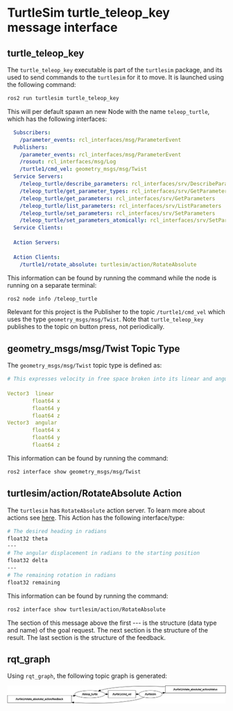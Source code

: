 # TurtleSim turtle_teleop_key message interface

## turtle_teleop_key

The `turtle_teleop_key` executable is part of the `turtlesim` package, and its used to send commands to the `turtlesim` for it to move.
It is launched using the following command:

```bash
ros2 run turtlesim turtle_teleop_key
```

This will per default spawn an new Node with the name `teleop_turtle`, which has the following interfaces:

```yaml
  Subscribers:
    /parameter_events: rcl_interfaces/msg/ParameterEvent
  Publishers:
    /parameter_events: rcl_interfaces/msg/ParameterEvent
    /rosout: rcl_interfaces/msg/Log
    /turtle1/cmd_vel: geometry_msgs/msg/Twist
  Service Servers:
    /teleop_turtle/describe_parameters: rcl_interfaces/srv/DescribeParameters
    /teleop_turtle/get_parameter_types: rcl_interfaces/srv/GetParameterTypes
    /teleop_turtle/get_parameters: rcl_interfaces/srv/GetParameters
    /teleop_turtle/list_parameters: rcl_interfaces/srv/ListParameters
    /teleop_turtle/set_parameters: rcl_interfaces/srv/SetParameters
    /teleop_turtle/set_parameters_atomically: rcl_interfaces/srv/SetParametersAtomically
  Service Clients:

  Action Servers:

  Action Clients:
    /turtle1/rotate_absolute: turtlesim/action/RotateAbsolute
```

This information can be found by running the command while the node is running on a separate terminal:

```bash
ros2 node info /teleop_turtle
```

Relevant for this project is the Publisher to the topic `/turtle1/cmd_vel` which uses the type `geometry_msgs/msg/Twist`. Note that `turtle_teleop_key` publishes to the topic on button press, not periodically.

## geometry_msgs/msg/Twist Topic Type

The `geometry_msgs/msg/Twist` topic type is defined as:

```yaml
# This expresses velocity in free space broken into its linear and angular parts.

Vector3  linear
        float64 x
        float64 y
        float64 z
Vector3  angular
        float64 x
        float64 y
        float64 z
```

This information can be found by running the command:

```bash
ros2 interface show geometry_msgs/msg/Twist
```

## turtlesim/action/RotateAbsolute Action

The `turtlesim` has `RotateAbsolute` action server. To learn more about actions see [here](https://docs.ros.org/en/jazzy/Tutorials/Beginner-CLI-Tools/Understanding-ROS2-Actions/Understanding-ROS2-Actions.html). This Action has the following interface/type:

```bash
# The desired heading in radians
float32 theta
---
# The angular displacement in radians to the starting position
float32 delta
---
# The remaining rotation in radians
float32 remaining
```

This information can be found by running the command:

```bash
ros2 interface show turtlesim/action/RotateAbsolute
```

The section of this message above the first --- is the structure (data type and name) of the goal request. The next section is the structure of the result. The last section is the structure of the feedback.

## rqt_graph

Using `rqt_graph`, the following topic graph is generated:

![topic_graph](./rosgraph.png)
